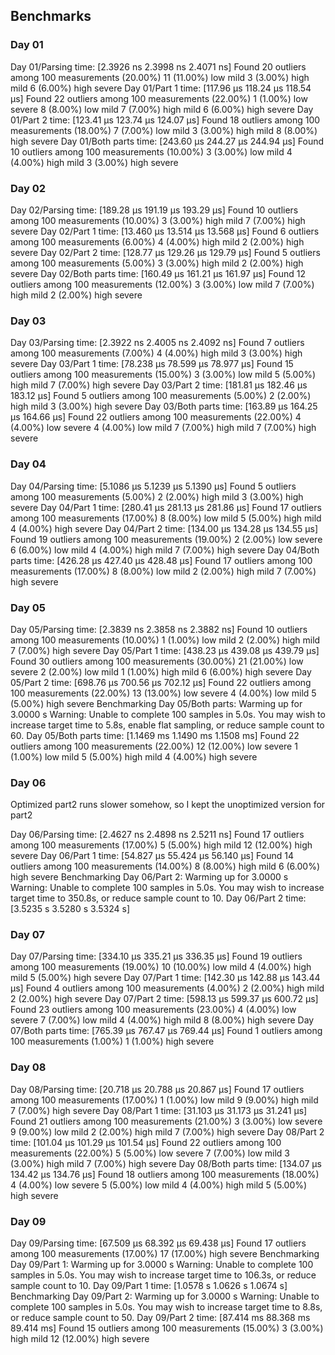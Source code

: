 ## Benchmarks

### Day 01

Day 01/Parsing          time:   [2.3926 ns 2.3998 ns 2.4071 ns]
Found 20 outliers among 100 measurements (20.00%)
  11 (11.00%) low mild
  3 (3.00%) high mild
  6 (6.00%) high severe
Day 01/Part 1           time:   [117.96 µs 118.24 µs 118.54 µs]
Found 22 outliers among 100 measurements (22.00%)
  1 (1.00%) low severe
  8 (8.00%) low mild
  7 (7.00%) high mild
  6 (6.00%) high severe
Day 01/Part 2           time:   [123.41 µs 123.74 µs 124.07 µs]
Found 18 outliers among 100 measurements (18.00%)
  7 (7.00%) low mild
  3 (3.00%) high mild
  8 (8.00%) high severe
Day 01/Both parts       time:   [243.60 µs 244.27 µs 244.94 µs]
Found 10 outliers among 100 measurements (10.00%)
  3 (3.00%) low mild
  4 (4.00%) high mild
  3 (3.00%) high severe

### Day 02

Day 02/Parsing          time:   [189.28 µs 191.19 µs 193.29 µs]
Found 10 outliers among 100 measurements (10.00%)
  3 (3.00%) high mild
  7 (7.00%) high severe
Day 02/Part 1           time:   [13.460 µs 13.514 µs 13.568 µs]
Found 6 outliers among 100 measurements (6.00%)
  4 (4.00%) high mild
  2 (2.00%) high severe
Day 02/Part 2           time:   [128.77 µs 129.26 µs 129.79 µs]
Found 5 outliers among 100 measurements (5.00%)
  3 (3.00%) high mild
  2 (2.00%) high severe
Day 02/Both parts       time:   [160.49 µs 161.21 µs 161.97 µs]
Found 12 outliers among 100 measurements (12.00%)
  3 (3.00%) low mild
  7 (7.00%) high mild
  2 (2.00%) high severe

### Day 03

Day 03/Parsing          time:   [2.3922 ns 2.4005 ns 2.4092 ns]
Found 7 outliers among 100 measurements (7.00%)
  4 (4.00%) high mild
  3 (3.00%) high severe
Day 03/Part 1           time:   [78.238 µs 78.599 µs 78.977 µs]
Found 15 outliers among 100 measurements (15.00%)
  3 (3.00%) low mild
  5 (5.00%) high mild
  7 (7.00%) high severe
Day 03/Part 2           time:   [181.81 µs 182.46 µs 183.12 µs]
Found 5 outliers among 100 measurements (5.00%)
  2 (2.00%) high mild
  3 (3.00%) high severe
Day 03/Both parts       time:   [163.89 µs 164.25 µs 164.66 µs]
Found 22 outliers among 100 measurements (22.00%)
  4 (4.00%) low severe
  4 (4.00%) low mild
  7 (7.00%) high mild
  7 (7.00%) high severe

### Day 04

Day 04/Parsing          time:   [5.1086 µs 5.1239 µs 5.1390 µs]
Found 5 outliers among 100 measurements (5.00%)
  2 (2.00%) high mild
  3 (3.00%) high severe
Day 04/Part 1           time:   [280.41 µs 281.13 µs 281.86 µs]
Found 17 outliers among 100 measurements (17.00%)
  8 (8.00%) low mild
  5 (5.00%) high mild
  4 (4.00%) high severe
Day 04/Part 2           time:   [134.00 µs 134.28 µs 134.55 µs]
Found 19 outliers among 100 measurements (19.00%)
  2 (2.00%) low severe
  6 (6.00%) low mild
  4 (4.00%) high mild
  7 (7.00%) high severe
Day 04/Both parts       time:   [426.28 µs 427.40 µs 428.48 µs]
Found 17 outliers among 100 measurements (17.00%)
  8 (8.00%) low mild
  2 (2.00%) high mild
  7 (7.00%) high severe

### Day 05

Day 05/Parsing          time:   [2.3839 ns 2.3858 ns 2.3882 ns]
Found 10 outliers among 100 measurements (10.00%)
  1 (1.00%) low mild
  2 (2.00%) high mild
  7 (7.00%) high severe
Day 05/Part 1           time:   [438.23 µs 439.08 µs 439.79 µs]
Found 30 outliers among 100 measurements (30.00%)
  21 (21.00%) low severe
  2 (2.00%) low mild
  1 (1.00%) high mild
  6 (6.00%) high severe
Day 05/Part 2           time:   [698.76 µs 700.56 µs 702.12 µs]
Found 22 outliers among 100 measurements (22.00%)
  13 (13.00%) low severe
  4 (4.00%) low mild
  5 (5.00%) high severe
Benchmarking Day 05/Both parts: Warming up for 3.0000 s
Warning: Unable to complete 100 samples in 5.0s. You may wish to increase target time to 5.8s, enable flat sampling, or reduce sample count to 60.
Day 05/Both parts       time:   [1.1469 ms 1.1490 ms 1.1508 ms]
Found 22 outliers among 100 measurements (22.00%)
  12 (12.00%) low severe
  1 (1.00%) low mild
  5 (5.00%) high mild
  4 (4.00%) high severe

### Day 06

Optimized part2 runs slower somehow, so I kept the unoptimized version for part2

Day 06/Parsing          time:   [2.4627 ns 2.4898 ns 2.5211 ns]
Found 17 outliers among 100 measurements (17.00%)
  5 (5.00%) high mild
  12 (12.00%) high severe
Day 06/Part 1           time:   [54.827 µs 55.424 µs 56.140 µs]
Found 14 outliers among 100 measurements (14.00%)
  8 (8.00%) high mild
  6 (6.00%) high severe
Benchmarking Day 06/Part 2: Warming up for 3.0000 s
Warning: Unable to complete 100 samples in 5.0s. You may wish to increase target time to 350.8s, or reduce sample count to 10.
Day 06/Part 2           time:   [3.5235 s 3.5280 s 3.5324 s]

### Day 07

Day 07/Parsing          time:   [334.10 µs 335.21 µs 336.35 µs]
Found 19 outliers among 100 measurements (19.00%)
  10 (10.00%) low mild
  4 (4.00%) high mild
  5 (5.00%) high severe
Day 07/Part 1           time:   [142.30 µs 142.88 µs 143.44 µs]
Found 4 outliers among 100 measurements (4.00%)
  2 (2.00%) high mild
  2 (2.00%) high severe
Day 07/Part 2           time:   [598.13 µs 599.37 µs 600.72 µs]
Found 23 outliers among 100 measurements (23.00%)
  4 (4.00%) low severe
  7 (7.00%) low mild
  4 (4.00%) high mild
  8 (8.00%) high severe
Day 07/Both parts       time:   [765.39 µs 767.47 µs 769.44 µs]
Found 1 outliers among 100 measurements (1.00%)
  1 (1.00%) high severe

### Day 08

Day 08/Parsing          time:   [20.718 µs 20.788 µs 20.867 µs]
Found 17 outliers among 100 measurements (17.00%)
  1 (1.00%) low mild
  9 (9.00%) high mild
  7 (7.00%) high severe
Day 08/Part 1           time:   [31.103 µs 31.173 µs 31.241 µs]
Found 21 outliers among 100 measurements (21.00%)
  3 (3.00%) low severe
  9 (9.00%) low mild
  2 (2.00%) high mild
  7 (7.00%) high severe
Day 08/Part 2           time:   [101.04 µs 101.29 µs 101.54 µs]
Found 22 outliers among 100 measurements (22.00%)
  5 (5.00%) low severe
  7 (7.00%) low mild
  3 (3.00%) high mild
  7 (7.00%) high severe
Day 08/Both parts       time:   [134.07 µs 134.42 µs 134.76 µs]
Found 18 outliers among 100 measurements (18.00%)
  4 (4.00%) low severe
  5 (5.00%) low mild
  4 (4.00%) high mild
  5 (5.00%) high severe

### Day 09

Day 09/Parsing          time:   [67.509 µs 68.392 µs 69.438 µs]
Found 17 outliers among 100 measurements (17.00%)
  17 (17.00%) high severe
Benchmarking Day 09/Part 1: Warming up for 3.0000 s
Warning: Unable to complete 100 samples in 5.0s. You may wish to increase target time to 106.3s, or reduce sample count to 10.
Day 09/Part 1           time:   [1.0578 s 1.0626 s 1.0674 s]
Benchmarking Day 09/Part 2: Warming up for 3.0000 s
Warning: Unable to complete 100 samples in 5.0s. You may wish to increase target time to 8.8s, or reduce sample count to 50.
Day 09/Part 2           time:   [87.414 ms 88.368 ms 89.414 ms]
Found 15 outliers among 100 measurements (15.00%)
  3 (3.00%) high mild
  12 (12.00%) high severe
